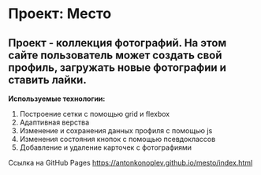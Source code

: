 # Проект: Место

## Проект - коллекция фотографий. На этом сайте пользователь может создать свой профиль, загружать новые фотографии и ставить лайки.

**Используемые технологии:**

1. Построение сетки с помощью grid и flexbox
2. Адаптивная верства
3. Изменение и сохранения данных профиля с помощью js
4. Изменения состояния кнопок с помощью псевдоклассов
5. Добавление и удаление карточек с фотографиями

Ссылка на GitHub Pages https://antonkonoplev.github.io/mesto/index.html
